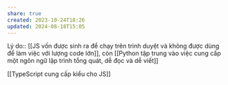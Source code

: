 ```yaml
---
share: true
created: 2023-10-24T18:26
updated: 2024-08-18T15:05
---
```

Lý do:: [[JS vốn được sinh ra để chạy trên trình duyệt và không được dùng để làm việc với lượng code lớn]], còn [[Python tập trung vào việc cung cấp một ngôn ngữ lập trình tổng quát, dễ đọc và dễ viết]]

[[TypeScript cung cấp kiểu cho JS]]
